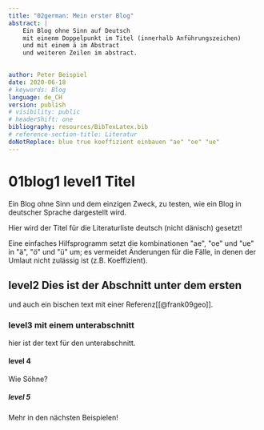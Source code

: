 ```yaml
---
title: "02german: Mein erster Blog"
abstract: |
    Ein Blog ohne Sinn auf Deutsch
    mit einenm Doppelpunkt im Titel (innerhalb Anführungszeichen)
    und mit einem ä im Abstract
    und weiteren Zeilen im abstract.
    

author: Peter Beispiel
date: 2020-06-18
# keywords: Blog
language: de_CH
version: publish
# visibility: public
# headerShift: one
bibliography: resources/BibTexLatex.bib
# reference-section-title: Literatur
doNotReplace: blue true koeffizient einbauen "ae" "oe" "ue"
---
```


# 01blog1 level1 Titel
Ein Blog ohne Sinn und dem einzigen Zweck, zu testen, wie ein Blog in deutscher Sprache dargestellt wird.

Hier wird der Titel für die Literaturliste deutsch (nicht dänisch) gesetzt!

Eine einfaches Hilfsprogramm setzt die kombinationen "ae", "oe" und "ue" in "ä", "ö" und "ü" um; es vermeidet Änderungen für die Fälle, in denen der Umlaut nicht zulässig ist (z.B. Koeffizient).


## level2 Dies ist der Abschnitt unter dem ersten
und auch ein bischen text mit einer Referenz[[@frank09geo]].

### level3 mit einem unterabschnitt
hier ist der text für den unterabschnitt.

#### level 4
Wie Söhne?

##### level 5

Mehr in den nächsten Beispielen!
